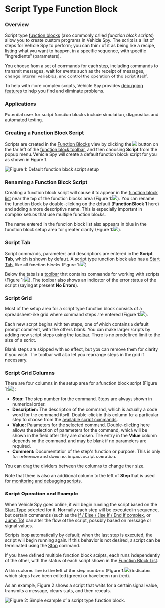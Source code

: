 # Script Type Function Block

### Overview

Script type [function blocks](../) (also commonly called _function block scripts_) allow you to create custom programs in Vehicle Spy. The script is a list of steps for Vehicle Spy to perform; you can think of it as being like a recipe, listing what you want to happen, in a specific sequence, with specific "ingredients" (parameters).

You choose from a set of commands for each step, including commands to transmit messages, wait for events such as the receipt of messages, change internal variables, and control the operation of the script itself.

To help with more complex scripts, Vehicle Spy provides [debugging features](script-type-function-block-debugging-tools.md) to help you find and eliminate problems.

### Applications

Potential uses for script function blocks include simulation, diagnostics and automated testing.

### Creating a Function Block Script

Scripts are created in the [Function Blocks](../) view by clicking the ![](https://cdn.intrepidcs.net/support/VehicleSpy/assets/function\_block\_toolbar\_add.gif) button on the far left of the [function block toolbar](../function-blocks-toolbar.md), and then choosing **Script** from the popup menu. Vehicle Spy will create a default function block script for you as shown in Figure 1.

![Figure 1: Default function block script setup.](../../../../.gitbook/assets/script\_default.gif)

### Renaming a Function Block Script

Creating a function block script will cause it to appear in the [function block list](../function-block-list.md) near the top of the function blocks area (Figure 1:![](https://cdn.intrepidcs.net/support/VehicleSpy/assets/smOne.gif)). You can rename the function block by double-clicking on the default (**Function Block 1** here) and adding a more descriptive name. This is especially important in complex setups that use multiple function blocks.

The name entered in the function block list also appears in blue in the function block setup area for greater clarity (Figure 1:![](https://cdn.intrepidcs.net/support/VehicleSpy/assets/smTwo.gif)).

### Script Tab

Script commands, parameters and descriptions are entered in the **Script Tab**, which is shown by default. A script type function block also has a [Start Tab](../function-block-start-tab.md), like all function blocks (Figure 1:![](https://cdn.intrepidcs.net/support/VehicleSpy/assets/smThree.gif)).

Below the tabs is a [toolbar](script-type-function-block-script-toolbar.md) that contains commands for working with scripts (Figure 1:![](https://cdn.intrepidcs.net/support/VehicleSpy/assets/smFour.gif)). The toolbar also shows an indicator of the error status of the script (saying at present **No Errors**).

### Script Grid

Most of the setup area for a script type function block consists of a spreadsheet-like grid where command steps are entered (Figure 1:![](https://cdn.intrepidcs.net/support/VehicleSpy/assets/smFive.gif)).

Each new script begins with ten steps, one of which contains a default prompt comment, with the others blank. You can make larger scripts by adding new script steps using the [toolbar](script-type-function-block-script-toolbar.md). There is no predefined limit to the size of a script.

Blank steps are skipped with no effect, but you can remove them for clarity if you wish. The toolbar will also let you rearrange steps in the grid if necessary.

### Script Grid Columns

There are four columns in the setup area for a function block script (Figure 1:![](https://cdn.intrepidcs.net/support/VehicleSpy/assets/smSix.gif)):

* **Step:** The step number for the command. Steps are always shown in numerical order.
* **Description:** The description of the command, which is actually a code word for the command itself. Double-click in this column for a particular step to choose from the [available script commands](script-type-function-block-commands/).
* **Value:** Parameters for the selected command. Double-clicking here allows the selection of parameters for the command, which will be shown in the field after they are chosen. The entry in the **Value** column depends on the command, and may be blank if no parameters are required.
* **Comment:** Documentation of the step's function or purpose. This is only for reference and does not impact script operation.

You can drag the dividers between the columns to change their size.

Note that there is also an additional column to the left of **Step** that is used for [monitoring and debugging scripts](script-type-function-block-debugging-tools.md).

### Script Operation and Example

When Vehicle Spy goes online, it will begin running the script based on the [Start Type](../function-block-start-tab.md) selected for it. Normally each step will be executed in sequence, but certain commands (such as the [If / Else / Else If / End If complex](script-type-function-block-commands/script-type-function-block-commands-if-else-else-if-end-if.md), or [Jump To](script-type-function-block-commands/script-type-function-block-command-jump-to.md)) can alter the flow of the script, possibly based on message or signal values.

Scripts loop automatically by default; when the last step is executed, the script will begin running again. If this behavior is not desired, a script can be terminated using the [Stop](script-type-function-block-commands/script-type-function-block-command-stop.md) command.

If you have defined multiple function block scripts, each runs independently of the other, with the status of each script shown in the [Function Block List](../function-block-list.md).

A thin colored line to the left of the step numbers (Figure 1:![](https://cdn.intrepidcs.net/support/VehicleSpy/assets/smSeven.gif)) indicates which steps have been edited (green) or have been run (red).

As an example, Figure 2 shows a script that waits for a certain signal value, transmits a message, clears stats, and then repeats.

![Figure 2: Simple example of a script type function block.](../../../../.gitbook/assets/script\_example.gif)
